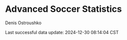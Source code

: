 # Advanced Soccer Statistics
Denis Ostroushko

<!-- gfm -->

Last successful data update: 2024-12-30 08:14:04 CST

